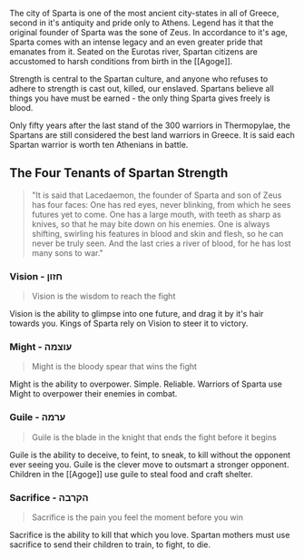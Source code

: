 The city of Sparta is one of the most ancient city-states in all of Greece, second in it's antiquity and pride only to Athens.
Legend has it that the original founder of Sparta was the sone of Zeus.
In accordance to it's age, Sparta comes with an intense legacy and an even greater pride that emanates from it.
Seated on the Eurotas river, Spartan citizens are accustomed to harsh conditions from birth in the [[Agoge]].   

Strength is central to the Spartan culture, and anyone who refuses to adhere to strength is cast out, killed, our enslaved.
Spartans believe all things you have must be earned - the only thing Sparta gives freely is blood.

Only fifty years after the last stand of the 300 warriors in Thermopylae, the Spartans are still considered the best land warriors in Greece.
It is said each Spartan warrior is worth ten Athenians in battle.


## The Four Tenants of Spartan Strength

> "It is said that Lacedaemon, the founder of Sparta and son of Zeus has four faces: 
One has red eyes, never blinking, from which he sees futures yet to come. 
One has a large mouth, with teeth as sharp as knives, so that he may bite down on his enemies.
One is always shifting, swirling his features in blood and skin and flesh, so he can never be truly seen.
And the last cries a river of blood, for he has lost many sons to war."

### Vision - חזון

> Vision is the wisdom to reach the fight

Vision is the ability to glimpse into one future, and drag it by it's hair towards you.
Kings of Sparta rely on Vision to steer it to victory.

### Might - עוצמה

> Might is the bloody spear that wins the fight

Might is the ability to overpower. Simple. Reliable.
Warriors of Sparta use Might to overpower their enemies in combat.

### Guile - ערמה

> Guile is the blade in the knight that ends the fight before it begins

Guile is the ability to deceive, to feint, to sneak, to kill without the opponent ever seeing you.
Guile is the clever move to outsmart a stronger opponent.
Children in the [[Agoge]] use guile to steal food and craft shelter.

### Sacrifice - הקרבה

> Sacrifice is the pain you feel the moment before you win

Sacrifice is the ability to kill that which you love.
Spartan mothers must use sacrifice to send their children to train, to fight, to die.
